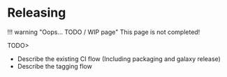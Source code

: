 # Releasing

!!! warning "Oops... TODO / WIP page"
    This page is not completed!

TODO>

- Describe the existing CI flow (Including packaging and galaxy release)
- Describe the tagging flow